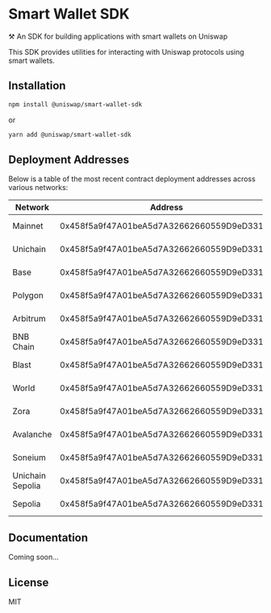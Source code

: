 # Smart Wallet SDK

⚒️ An SDK for building applications with smart wallets on Uniswap

This SDK provides utilities for interacting with Uniswap protocols using smart wallets.

## Installation

```bash
npm install @uniswap/smart-wallet-sdk
```

or

```bash
yarn add @uniswap/smart-wallet-sdk
```

## Deployment Addresses

Below is a table of the most recent contract deployment addresses across various networks:

| Network | Address | Commit Hash | Version |
|---------|---------|------------|---------|
| Mainnet | 0x458f5a9f47A01beA5d7A32662660559D9eD3312c | d9b1dacc3a818eaf3d22534aa38ba72b2c56b6f1 | v0.3.0-audit.2 |
| Unichain | 0x458f5a9f47A01beA5d7A32662660559D9eD3312c | d9b1dacc3a818eaf3d22534aa38ba72b2c56b6f1 | v0.3.0-audit.2 |
| Base | 0x458f5a9f47A01beA5d7A32662660559D9eD3312c | d9b1dacc3a818eaf3d22534aa38ba72b2c56b6f1 | v0.3.0-audit.2 |
| Polygon | 0x458f5a9f47A01beA5d7A32662660559D9eD3312c | d9b1dacc3a818eaf3d22534aa38ba72b2c56b6f1 | v0.3.0-audit.2 |
| Arbitrum | 0x458f5a9f47A01beA5d7A32662660559D9eD3312c | d9b1dacc3a818eaf3d22534aa38ba72b2c56b6f1 | v0.3.0-audit.2 |
| BNB Chain | 0x458f5a9f47A01beA5d7A32662660559D9eD3312c | d9b1dacc3a818eaf3d22534aa38ba72b2c56b6f1 | v0.3.0-audit.2 |
| Blast | 0x458f5a9f47A01beA5d7A32662660559D9eD3312c | d9b1dacc3a818eaf3d22534aa38ba72b2c56b6f1 | v0.3.0-audit.2 |
| World | 0x458f5a9f47A01beA5d7A32662660559D9eD3312c | d9b1dacc3a818eaf3d22534aa38ba72b2c56b6f1 | v0.3.0-audit.2 |
| Zora | 0x458f5a9f47A01beA5d7A32662660559D9eD3312c | d9b1dacc3a818eaf3d22534aa38ba72b2c56b6f1 | v0.3.0-audit.2 |
| Avalanche | 0x458f5a9f47A01beA5d7A32662660559D9eD3312c | d9b1dacc3a818eaf3d22534aa38ba72b2c56b6f1 | v0.3.0-audit.2 |
| Soneium | 0x458f5a9f47A01beA5d7A32662660559D9eD3312c | d9b1dacc3a818eaf3d22534aa38ba72b2c56b6f1 | v0.3.0-audit.2 |
| Unichain Sepolia | 0x458f5a9f47A01beA5d7A32662660559D9eD3312c | d9b1dacc3a818eaf3d22534aa38ba72b2c56b6f1 | v0.3.0-audit.2 |
| Sepolia | 0x458f5a9f47A01beA5d7A32662660559D9eD3312c | d9b1dacc3a818eaf3d22534aa38ba72b2c56b6f1 | v0.3.0-audit.2 |

## Documentation

Coming soon...

## License

MIT
